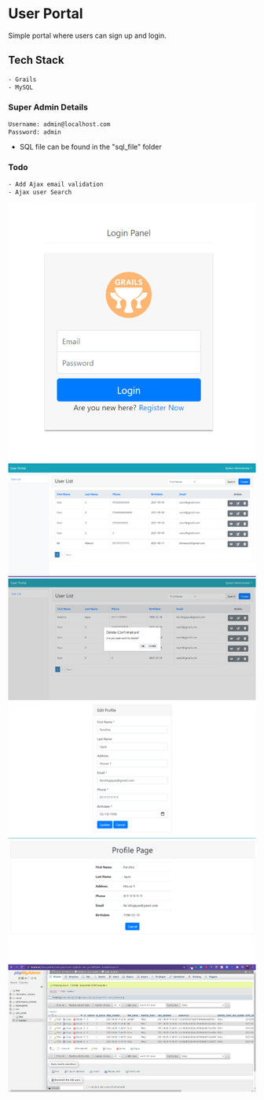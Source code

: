 # User Portal 
Simple  portal where users can sign up and login.

## Tech Stack
    - Grails
    - MySQL

### Super Admin Details
    Username: admin@localhost.com
    Password: admin

* SQL file can be found in the "sql_file" folder

### Todo
    - Add Ajax email validation
    - Ajax user Search

<img src="images/Login.png"/>
<img src="images/Admin%20Portal.png"/>
<img src="images/Delete.png"/>
<img src="images/Edit%20Profile.png"/>
<img src="images/Profile%20Page.png"/>
<img src="images/SQL.png"/>


